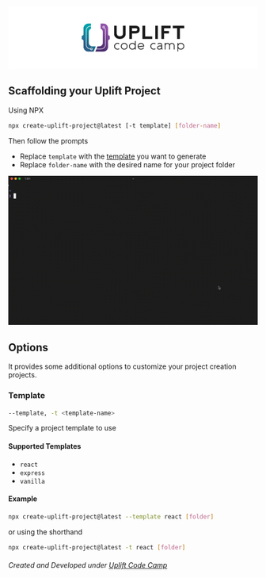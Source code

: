 <p align="center"><img src="./art/uplift.png" alt="Uplift Logo"></p>

## Scaffolding your Uplift Project

Using NPX

```bash
npx create-uplift-project@latest [-t template] [folder-name]
```

Then follow the prompts

- Replace `template` with the [template](#template) you want to generate
- Replace `folder-name` with the desired name for your project folder

<p align="center"><img src="./art/recording.gif" alt="Recording"></p>

## Options

It provides some additional options to customize your project creation projects.

### Template

```sh
--template, -t <template-name>
```

Specify a project template to use

#### Supported Templates

- `react`
- `express`
- `vanilla`

#### Example

```sh
npx create-uplift-project@latest --template react [folder]
```

or using the shorthand

```sh
npx create-uplift-project@latest -t react [folder]
```

###### Created and Developed under [Uplift Code Camp](https://www.upliftcodecamp.com/)
